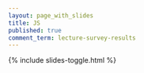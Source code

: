 ```yaml
---
layout: page_with_slides
title: JS
published: true
comment_term: lecture-survey-results
---
```


{% include slides-toggle.html %}
